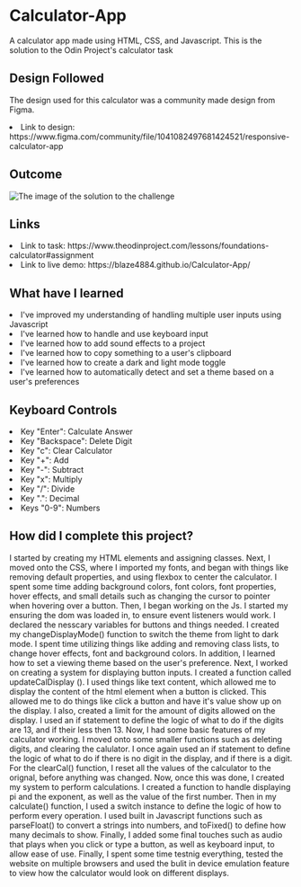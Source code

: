 # Calculator-App
A calculator app made using HTML, CSS, and Javascript. This is the solution to the Odin Project's calculator task

<h2> Design Followed </h2>

<p> The design used for this calculator was a community made design from Figma. </p>
<li> Link to design: https://www.figma.com/community/file/1041082497681424521/responsive-calculator-app </li>

<h2> Outcome </h2>

<img src="https://i.imgur.com/oDFZ66f.png" alt="The image of the solution to the challenge">

<h2> Links </h2>

<li> Link to task: https://www.theodinproject.com/lessons/foundations-calculator#assignment </li>
<li> Link to live demo: https://blaze4884.github.io/Calculator-App/ </li>

<h2> What have I learned </h2>

<li> I've improved my understanding of handling multiple user inputs using Javascript </li>
<li> I've learned how to handle and use keyboard input </li>
<li> I've learned how to add sound effects to a project </li>
<li> I've learned how to copy something to a user's clipboard </li>
<li> I've learned how to create a dark and light mode toggle </li>
<li> I've learned how to automatically detect and set a theme based on a user's preferences </li>

<h2> Keyboard Controls </h2>

<li> Key "Enter": Calculate Answer </li>
<li> Key "Backspace": Delete Digit </li>
<li> Key "c": Clear Calculator </li>
<li> Key "+": Add </li>
<li> Key "-": Subtract </li>
<li> Key "x": Multiply </li>
<li> Key "/": Divide </li>
<li> Key ".": Decimal </li>
<li> Keys "0-9": Numbers </li>

<h2> How did I complete this project? </h2>

<p> I started by creating my HTML elements and assigning classes. Next, I moved onto the CSS, where I imported my fonts, and began with things like removing default properties, and using flexbox to center the calculator. I spent some time adding background colors, font colors, font properties, hover effects, and small details such as changing the cursor to pointer when hovering over a button. Then, I began working on the Js. I started my ensuring the dom was loaded in, to ensure event listeners would work. I declared the nesscary variables for buttons and things needed. I created my changeDisplayMode() function to switch the theme from light to dark mode. I spent time utilizing things like adding and removing class lists, to change hover effects, font and background colors. In addition, I learned how to set a viewing theme based on the user's preference. Next, I worked on creating a system for displaying button inputs. I created a function called updateCalDisplay (). I used things like text content, which allowed me to display the content of the html element when a button is clicked. This allowed me to do things like click a button and have it's value show up on the display. I also, created a limit for the amount of digits allowed on the display. I used an if statement to define the logic of what to do if the digits are 13, and if their less then 13. Now, I had some basic features of my calculator working. I moved onto some smaller functions such as deleting digits, and clearing the calulator. I once again used an if statement to define the logic of what to do if there is no digit in the display, and if there is a digit. For the clearCal() function, I reset all the values of the calculator to the orignal, before anything was changed. Now, once this was done, I created my system to perform calculations. I created a function to handle displaying pi and the exponent, as well as the value of the first number. Then in my calculate() function, I used a switch instance to define the logic of how to perform every operation. I used built in Javascript functions such as parseFloat() to convert a strings into numbers, and toFixed() to define how many decimals to show. Finally, I added some final touches such as audio that plays when you click or type a button, as well as keyboard input, to allow ease of use. Finally, I spent some time testnig everything, tested the website on multiple browsers and used the bulit in device emulation feature to view how the calculator would look on different displays. </p>
